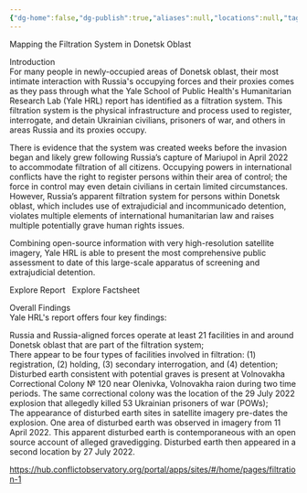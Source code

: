 ```yaml
---
{"dg-home":false,"dg-publish":true,"aliases":null,"locations":null,"tag":null,"date":null,"title":"Mapping the Filtration System in Donetsk Oblast","permalink":"/mapping-the-filtration-system-in-donetsk-oblast/","dgHomeLink":true,"dgPassFrontmatter":true}
---
```



Mapping the Filtration System in Donetsk Oblast

Introduction  
For many people in newly-occupied areas of Donetsk oblast, their most intimate interaction with Russia's occupying forces and their proxies comes as they pass through what the Yale School of Public Health's Humanitarian Research Lab (Yale HRL) report has identified as a filtration system. This filtration system is the physical infrastructure and process used to register, interrogate, and detain Ukrainian civilians, prisoners of war, and others in areas Russia and its proxies occupy.

There is evidence that the system was created weeks before the invasion began and likely grew following Russia’s capture of Mariupol in April 2022 to accommodate filtration of all citizens. Occupying powers in international conflicts have the right to register persons within their area of control; the force in control may even detain civilians in certain limited circumstances. However, Russia’s apparent filtration system for persons within Donetsk oblast, which includes use of extrajudicial and incommunicado detention, violates multiple elements of international humanitarian law and raises multiple potentially grave human rights issues.

Combining open-source information with very high-resolution satellite imagery, Yale HRL is able to present the most comprehensive public assessment to date of this large-scale apparatus of screening and extrajudicial detention. 

Explore Report   Explore Factsheet

Overall Findings  
Yale HRL's report offers four key findings:

Russia and Russia-aligned forces operate at least 21 facilities in and around Donetsk oblast that are part of the filtration system;  
There appear to be four types of facilities involved in filtration: (1) registration, (2) holding, (3) secondary interrogation, and (4) detention;  
Disturbed earth consistent with potential graves is present at Volnovakha Correctional Colony № 120 near Olenivka, Volnovakha raion during two time periods. The same correctional colony was the location of the 29 July 2022 explosion that allegedly killed 53 Ukrainian prisoners of war (POWs);  
The appearance of disturbed earth sites in satellite imagery pre-dates the explosion. One area of disturbed earth was observed in imagery from 11 April 2022. This apparent disturbed earth is contemporaneous with an open source account of alleged gravedigging. Disturbed earth then appeared in a second location by 27 July 2022.

https://hub.conflictobservatory.org/portal/apps/sites/#/home/pages/filtration-1
